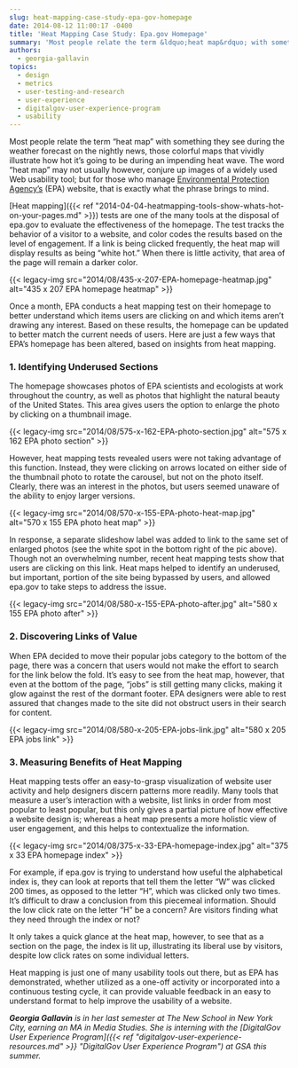 ```yaml
---
slug: heat-mapping-case-study-epa-gov-homepage
date: 2014-08-12 11:00:17 -0400
title: 'Heat Mapping Case Study: Epa.gov Homepage'
summary: 'Most people relate the term &ldquo;heat map&rdquo; with something they see during the weather forecast on the nightly news, those colorful maps that vividly illustrate how hot it’s going to be during an impending heat wave. The word &#8220;heat map&#8221; may not usually however, conjure up images of a widely used Web usability tool; but for those'
authors:
  - georgia-gallavin
topics:
  - design
  - metrics
  - user-testing-and-research
  - user-experience
  - digitalgov-user-experience-program
  - usability
---
```


Most people relate the term “heat map” with something they see during the weather forecast on the nightly news, those colorful maps that vividly illustrate how hot it’s going to be during an impending heat wave. The word &#8220;heat map&#8221; may not usually however, conjure up images of a widely used Web usability tool; but for those who manage [Environmental Protection Agency’s](http://www.epa.gov/) (EPA) website, that is exactly what the phrase brings to mind.

[Heat mapping]({{< ref "2014-04-04-heatmapping-tools-show-whats-hot-on-your-pages.md" >}}) tests are one of the many tools at the disposal of epa.gov to evaluate the effectiveness of the homepage. The test tracks the behavior of a visitor to a website, and color codes the results based on the level of engagement. If a link is being clicked frequently, the heat map will display results as being “white hot.” When there is little activity, that area of the page will remain a darker color.

{{< legacy-img src="2014/08/435-x-207-EPA-homepage-heatmap.jpg" alt="435 x 207 EPA homepage heatmap" >}}

Once a month, EPA conducts a heat mapping test on their homepage to better understand which items users are clicking on and which items aren&#8217;t drawing any interest. Based on these results, the homepage can be updated to better match the current needs of users. Here are just a few ways that EPA’s homepage has been altered, based on insights from heat mapping.

### 1. Identifying Underused Sections

The homepage showcases photos of EPA scientists and ecologists at work throughout the country, as well as photos that highlight the natural beauty of the United States. This area gives users the option to enlarge the photo by clicking on a thumbnail image.

{{< legacy-img src="2014/08/575-x-162-EPA-photo-section.jpg" alt="575 x 162 EPA photo section" >}}

However, heat mapping tests revealed users were not taking advantage of this function. Instead, they were clicking on arrows located on either side of the thumbnail photo to rotate the carousel, but not on the photo itself. Clearly, there was an interest in the photos, but users seemed unaware of the ability to enjoy larger versions.

{{< legacy-img src="2014/08/570-x-155-EPA-photo-heat-map.jpg" alt="570 x 155 EPA photo heat map" >}}

In response, a separate slideshow label was added to link to the same set of enlarged photos (see the white spot in the bottom right of the pic above). Though not an overwhelming number, recent heat mapping tests show that users are clicking on this link. Heat maps helped to identify an underused, but important, portion of the site being bypassed by users, and allowed epa.gov to take steps to address the issue.

{{< legacy-img src="2014/08/580-x-155-EPA-photo-after.jpg" alt="580 x 155 EPA photo after" >}}

### 2. Discovering Links of Value

When EPA decided to move their popular jobs category to the bottom of the page, there was a concern that users would not make the effort to search for the link below the fold. It’s easy to see from the heat map, however, that even at the bottom of the page, “jobs” is still getting many clicks, making it glow against the rest of the dormant footer. EPA designers were able to rest assured that changes made to the site did not obstruct users in their search for content.

{{< legacy-img src="2014/08/580-x-205-EPA-jobs-link.jpg" alt="580 x 205 EPA jobs link" >}}

### 3. Measuring Benefits of Heat Mapping

Heat mapping tests offer an easy-to-grasp visualization of website user activity and help designers discern patterns more readily. Many tools that measure a user’s interaction with a website, list links in order from most popular to least popular, but this only gives a partial picture of how effective a website design is; whereas a heat map presents a more holistic view of user engagement, and this helps to contextualize the information.

{{< legacy-img src="2014/08/375-x-33-EPA-homepage-index.jpg" alt="375 x 33 EPA homepage index" >}}

For example, if epa.gov is trying to understand how useful the alphabetical index is, they can look at reports that tell them the letter “W” was clicked 200 times, as opposed to the letter “H”, which was clicked only two times. It’s difficult to draw a conclusion from this piecemeal information. Should the low click rate on the letter “H” be a concern? Are visitors finding what they need through the index or not?

It only takes a quick glance at the heat map, however, to see that as a section on the page, the index is lit up, illustrating its liberal use by visitors, despite low click rates on some individual letters.

Heat mapping is just one of many usability tools out there, but as EPA has demonstrated, whether utilized as a one-off activity or incorporated into a continuous testing cycle, it can provide valuable feedback in an easy to understand format to help improve the usability of a website.

_**Georgia Gallavin** is in her last semester at The New School in New York City, earning an MA in Media Studies. She is interning with the [DigitalGov User Experience Program]({{< ref "digitalgov-user-experience-resources.md" >}} "DigitalGov User Experience Program") at GSA this summer._
